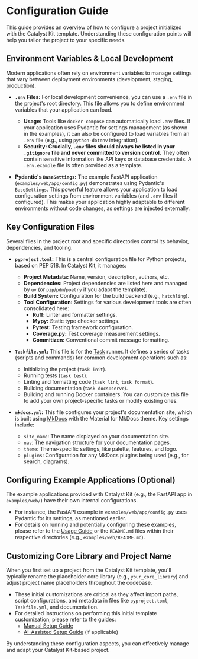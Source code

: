 # Configuration Guide

This guide provides an overview of how to configure a project initialized with the Catalyst Kit template. Understanding these configuration points will help you tailor the project to your specific needs.

## Environment Variables & Local Development

Modern applications often rely on environment variables to manage settings that vary between deployment environments (development, staging, production).

*   **`.env` Files:** For local development convenience, you can use a `.env` file in the project's root directory. This file allows you to define environment variables that your application can load.
    *   **Usage:** Tools like `docker-compose` can automatically load `.env` files. If your application uses Pydantic for settings management (as shown in the examples), it can also be configured to load variables from an `.env` file (e.g., using `python-dotenv` integration).
    *   **Security:** **Crucially, `.env` files should always be listed in your `.gitignore` file and never committed to version control.** They often contain sensitive information like API keys or database credentials. A `.env.example` file is often provided as a template.

*   **Pydantic's `BaseSettings`:** The example FastAPI application (`examples/web/app/config.py`) demonstrates using Pydantic's `BaseSettings`. This powerful feature allows your application to load configuration settings from environment variables (and `.env` files if configured). This makes your application highly adaptable to different environments without code changes, as settings are injected externally.

## Key Configuration Files

Several files in the project root and specific directories control its behavior, dependencies, and tooling.

*   **`pyproject.toml`:** This is a central configuration file for Python projects, based on PEP 518. In Catalyst Kit, it manages:
    *   **Project Metadata:** Name, version, description, authors, etc.
    *   **Dependencies:** Project dependencies are listed here and managed by `uv` (or `pip`/`pdm`/`poetry` if you adapt the template).
    *   **Build System:** Configuration for the build backend (e.g., `hatchling`).
    *   **Tool Configuration:** Settings for various development tools are often consolidated here:
        *   **Ruff:** Linter and formatter settings.
        *   **Mypy:** Static type checker settings.
        *   **Pytest:** Testing framework configuration.
        *   **Coverage.py:** Test coverage measurement settings.
        *   **Commitizen:** Conventional commit message formatting.

*   **`Taskfile.yml`:** This file is for the [Task](https://taskfile.dev) runner. It defines a series of tasks (scripts and commands) for common development operations such as:
    *   Initializing the project (`task init`).
    *   Running tests (`task test`).
    *   Linting and formatting code (`task lint`, `task format`).
    *   Building documentation (`task docs:serve`).
    *   Building and running Docker containers.
    You can customize this file to add your own project-specific tasks or modify existing ones.

*   **`mkdocs.yml`:** This file configures your project's documentation site, which is built using [MkDocs](https://www.mkdocs.org/) with the Material for MkDocs theme. Key settings include:
    *   `site_name`: The name displayed on your documentation site.
    *   `nav`: The navigation structure for your documentation pages.
    *   `theme`: Theme-specific settings, like palette, features, and logo.
    *   `plugins`: Configuration for any MkDocs plugins being used (e.g., for search, diagrams).

## Configuring Example Applications (Optional)

The example applications provided with Catalyst Kit (e.g., the FastAPI app in `examples/web/`) have their own internal configurations.

*   For instance, the FastAPI example in `examples/web/app/config.py` uses Pydantic for its settings, as mentioned earlier.
*   For details on running and potentially configuring these examples, please refer to the [Usage Guide](./usage.md) or the `README.md` files within their respective directories (e.g., `examples/web/README.md`).

## Customizing Core Library and Project Name

When you first set up a project from the Catalyst Kit template, you'll typically rename the placeholder core library (e.g., `your_core_library`) and adjust project name placeholders throughout the codebase.

*   These initial customizations are critical as they affect import paths, script configurations, and metadata in files like `pyproject.toml`, `Taskfile.yml`, and documentation.
*   For detailed instructions on performing this initial template customization, please refer to the guides:
    *   [Manual Setup Guide](./guides/manual_setup.md)
    *   [AI-Assisted Setup Guide](./guides/ai_assisted_setup.md) (if applicable)

By understanding these configuration aspects, you can effectively manage and adapt your Catalyst Kit-based project.
